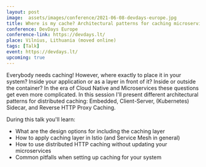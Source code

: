 ```yaml
---
layout: post
image:  assets/images/conference/2021-06-08-devdays-europe.jpg
title: Where is my cache? Architectural patterns for caching microservices
conference: DevDays Europe
conference-link: https://devdays.lt/
place: Vilnius, Lithuania (moved online)
tags: [Talk]
event: https://devdays.lt/
upcoming: true
---
```


Everybody needs caching! However, where exactly to place it in your system? Inside your application or as a layer in front of it? Inside or outside the container? In the era of Cloud Native and Microservices these questions get even more complicated. In this session I'll present different architectural patterns for distributed caching: Embedded, Client-Server, (Kubernetes) Sidecar, and Reverse HTTP Proxy Caching.

During this talk you'll learn:
- What are the design options for including the caching layer
- How to apply caching layer in Istio (and Service Mesh in general)
- How to use distributed HTTP caching without updating your microservices
- Common pitfalls when setting up caching for your system

